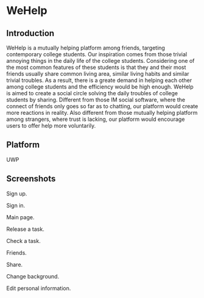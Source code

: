 # WeHelp

## Introduction
WeHelp is a mutually helping platform among friends, targeting contemporary college students. Our inspiration comes from those trivial annoying things in the daily life of the college students. Considering one of the most common features of these students is that they and their most friends usually share common living area, similar living habits and similar trivial troubles. As a result, there is a greate demand in helping each other among college students and the efficiency would be high enough. WeHelp is aimed to create a social circle solving the daily troubles of college students by sharing. Different from those IM social software, where the connect of friends only goes so far as to chatting, our platform would create more reactions in reality. Also different from those mutually helping platform among strangers, where trust is lacking, our platform would encourage users to offer help more voluntarily.

## Platform

UWP

## Screenshots

Sign up.
[](https://github.com/controny/WeHelp/blob/master/doc/screenshots/register.png)

Sign in.
[](https://github.com/controny/WeHelp/blob/master/doc/screenshots/login.png)

Main page.
[](https://github.com/controny/WeHelp/blob/master/doc/screenshots/main.png)

Release a task.
[](https://github.com/controny/WeHelp/blob/master/doc/screenshots/release.png)
[](https://github.com/controny/WeHelp/blob/master/doc/screenshots/release2.png)

Check a task.
[](https://github.com/controny/WeHelp/blob/master/doc/screenshots/check.png)
[](https://github.com/controny/WeHelp/blob/master/doc/screenshots/check2.png)

Friends.
[](https://github.com/controny/WeHelp/blob/master/doc/screenshots/friends.png)

Share.
[](https://github.com/controny/WeHelp/blob/master/doc/screenshots/share.png)
[](https://github.com/controny/WeHelp/blob/master/doc/screenshots/share2.png)

Change background.
[](https://github.com/controny/WeHelp/blob/master/doc/screenshots/change_bg.png)

Edit personal information.
[](https://github.com/controny/WeHelp/blob/master/doc/screenshots/edit_info.png)
